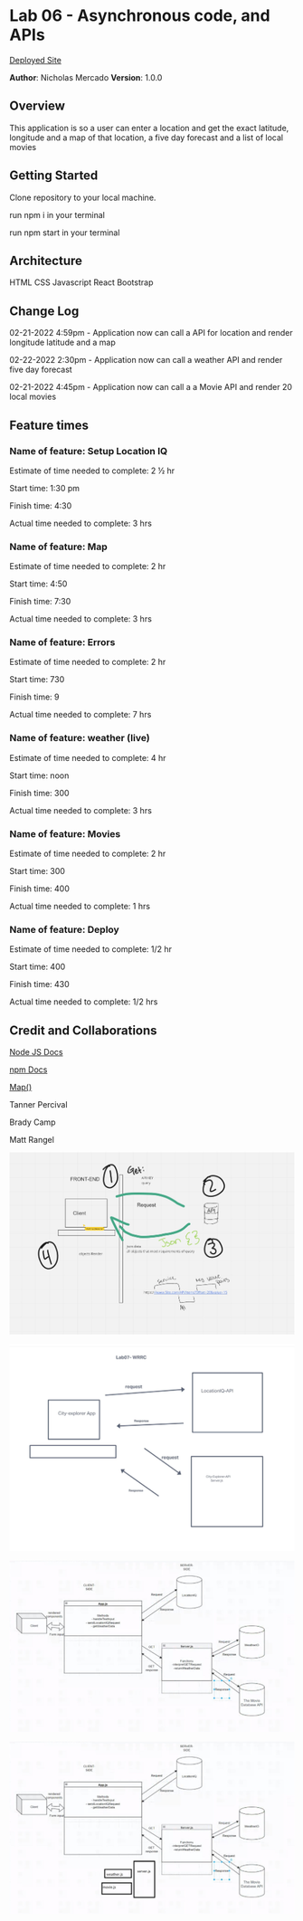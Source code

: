 # Lab 06 - Asynchronous code, and APIs

[Deployed Site](https://city-explorer-4.netlify.app/)

**Author**: Nicholas Mercado
**Version**: 1.0.0

## Overview

This application is so a user can enter a location and get the exact latitude, longitude and a map of that location, a five day forecast and a list of local movies

## Getting Started

Clone repository to your local machine.

run npm i in your terminal

run npm start in your terminal

## Architecture

HTML
CSS
Javascript
React
Bootstrap

## Change Log

02-21-2022 4:59pm - Application now can call a API for location and render longitude latitude and a map

02-22-2022 2:30pm - Application now can call a weather API and render five day forecast

02-21-2022 4:45pm - Application now can call a a Movie API and render 20 local movies

## Feature times

### Name of feature: Setup Location IQ

Estimate of time needed to complete: 2 ½ hr

Start time: 1:30 pm

Finish time: 4:30

Actual time needed to complete: 3 hrs

### Name of feature: Map

Estimate of time needed to complete: 2 hr

Start time: 4:50

Finish time: 7:30

Actual time needed to complete: 3 hrs

### Name of feature: Errors

Estimate of time needed to complete: 2 hr

Start time: 730

Finish time: 9

Actual time needed to complete: 7 hrs

### Name of feature: weather (live)

Estimate of time needed to complete: 4 hr

Start time: noon

Finish time: 300

Actual time needed to complete: 3 hrs

### Name of feature: Movies

Estimate of time needed to complete: 2 hr

Start time: 300

Finish time: 400

Actual time needed to complete: 1 hrs

### Name of feature: Deploy

Estimate of time needed to complete: 1/2 hr

Start time: 400

Finish time: 430

Actual time needed to complete: 1/2 hrs

## Credit and Collaborations

[Node JS Docs](https://docs.npmjs.com/)

[npm Docs](https://nodejs.org/en/)

[Map()](https://nodejs.org/en/)


Tanner Percival

Brady Camp

Matt Rangel

![WRRC 06](/img/wrrc_response_cycle.JPG)

![WRRC 07](/img/lab07_WRRC.JPG)

![WRRC 08](/img/WRRC_lab_08.JPG)

![WRRC 09](/img/wrrc_09.JPG)
